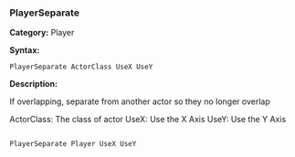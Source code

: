 ### PlayerSeparate

**Category:**
Player

**Syntax:**

```scorpionengine
PlayerSeparate ActorClass UseX UseY
```

**Description:**

If overlapping, separate from another actor so they no longer overlap

ActorClass: The class of actor
UseX: Use the X Axis
UseY: Use the Y Axis

```scorpionengine

PlayerSeparate Player UseX UseY

```
